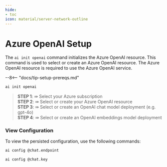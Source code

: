 ```yaml
---
hide:
- toc
icon: material/server-network-outline
---
```


# Azure OpenAI Setup

The `ai init openai` command initializes the Azure OpenAI resource. This command is used to select or create an Azure OpenAI resource. The Azure OpenAI resource is required to use the Azure OpenAI service.

--8<-- "docs/tip-setup-prereqs.md"

```bash title="Select or create Azure OpenAI resource"
ai init openai
```

> **STEP 1**: ⇛ Select your Azure subscription  
> **STEP 2**: ⇛ Select or create your Azure OpenAI resource  
> **STEP 3**: ⇛ Select or create an OpenAI chat model deployment (e.g. gpt-4o)  
> **STEP 4**: ⇛ Select or create an OpenAI embeddings model deployment  

### View Configuration

To view the persisted configuration, use the following commands:

```bash title="Get chat endpoint"
ai config @chat.endpoint
```

```bash title="Get chat key"
ai config @chat.key
```
